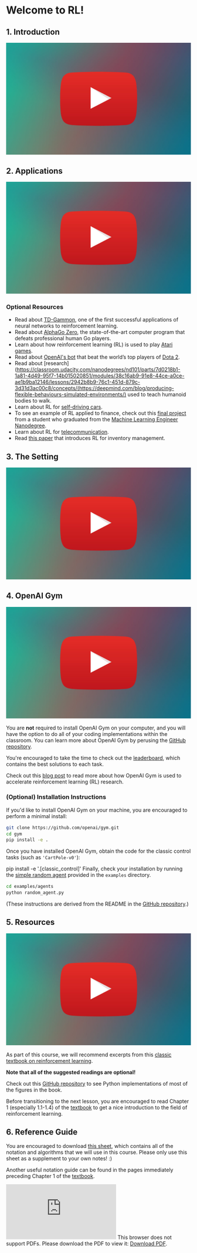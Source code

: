 # Welcome to RL!

## 1. Introduction

[![Video](../../../images/video.jpg)](http://scrier.myqnapcloud.com:8080/share.cgi?ssid=0MZqBkd&ep=&path=%2FDeep.Learning%2F6.Reinforcement-Learning%2F1.Welcome-to-RL%2Freadme&filename=1_-_Introduction.mp4&fid=0MZqBkd&open=normal)

## 2. Applications

[![Video](../../../images/video.jpg)](http://scrier.myqnapcloud.com:8080/share.cgi?ssid=0MZqBkd&ep=&path=%2FDeep.Learning%2F6.Reinforcement-Learning%2F1.Welcome-to-RL%2Freadme&filename=2_-_Applications.mp4&fid=0MZqBkd&open=normal)

### Optional Resources

 * Read about [TD-Gammon](https://courses.cs.washington.edu/courses/cse590hk/01sp/Readings/tesauro95cacm.pdf), one of the first successful applications of neural networks to reinforcement learning.
 * Read about [AlphaGo Zero](https://deepmind.com/blog/alphago-zero-learning-scratch/), the state-of-the-art computer program that defeats professional human Go players.
 * Learn about how reinforcement learning (RL) is used to play [Atari games](https://deepmind.com/research/dqn/).
 * Read about [OpenAI's bot](https://blog.openai.com/dota-2/) that beat the world’s top players of [Dota 2](http://www.dota2.com/play/).
 * Read about [research](https://classroom.udacity.com/nanodegrees/nd101/parts/7d0218b1-1a81-4d49-95f7-14b015020851/modules/38c16ab9-91e8-44ce-a0ce-ae1b9ba12146/lessons/2942b8b9-76c1-451d-879c-3d31d3ac00c8/concepts/(https://deepmind.com/blog/producing-flexible-behaviours-simulated-environments/) used to teach humanoid bodies to walk.
 * Learn about RL for [self-driving cars](http://selfdrivingcars.mit.edu/).
 * To see an example of RL applied to finance, check out this [final project](https://github.com/ucaiado/QLearning_Trading) 
 from a student who graduated from the [Machine Learning Engineer Nanodegree](https://www.udacity.com/course/machine-learning-engineer-nanodegree--nd009). 
 * Learn about RL for [telecommunication](https://papers.nips.cc/paper/1740-low-power-wireless-communication-via-reinforcement-learning.pdf).
 * Read [this paper](https://goo.gl/e3gaM2) that introduces RL for inventory management.

## 3. The Setting

[![Video](../../../images/video.jpg)](http://scrier.myqnapcloud.com:8080/share.cgi?ssid=0MZqBkd&ep=&path=%2FDeep.Learning%2F6.Reinforcement-Learning%2F1.Welcome-to-RL%2Freadme&filename=3_-_The_Setting.mp4&fid=0MZqBkd&open=normal)

## 4. OpenAI Gym

[![Video](../../../images/video.jpg)](http://scrier.myqnapcloud.com:8080/share.cgi?ssid=0MZqBkd&ep=&path=%2FDeep.Learning%2F6.Reinforcement-Learning%2F1.Welcome-to-RL%2Freadme&filename=4_-_OpenAI_Gym.mp4&fid=0MZqBkd&open=normal)

You are **not** required to install OpenAI Gym on your computer, and you will have the option to do all of your coding 
implementations within the classroom. You can learn more about OpenAI Gym by perusing the [GitHub repository](https://github.com/openai/gym.git).

You're encouraged to take the time to check out the [leaderboard](https://github.com/openai/gym/wiki/Leaderboard), which contains the best solutions to each task.

Check out this [blog post](https://blog.openai.com/openai-gym-beta/) to read more about how OpenAI Gym is used to accelerate reinforcement learning (RL) research.

### (Optional) Installation Instructions

If you'd like to install OpenAI Gym on your machine, you are encouraged to perform a minimal install:

```bash
git clone https://github.com/openai/gym.git
cd gym
pip install -e .
```

Once you have installed OpenAI Gym, obtain the code for the classic control tasks (such as `'CartPole-v0'`):

pip install -e '.[classic_control]'
Finally, check your installation by running the [simple random agent](https://github.com/openai/gym/blob/master/examples/agents/random_agent.py) provided in the `examples` directory.

```bash
cd examples/agents
python random_agent.py
```

(These instructions are derived from the README in the [GitHub repository](https://github.com/openai/gym).)

## 5. Resources

[![Video](../../../images/video.jpg)](http://scrier.myqnapcloud.com:8080/share.cgi?ssid=0MZqBkd&ep=&path=%2FDeep.Learning%2F6.Reinforcement-Learning%2F1.Welcome-to-RL%2Freadme&filename=5_-_Resources.mp4&fid=0MZqBkd&open=normal)

As part of this course, we will recommend excerpts from this [classic textbook on reinforcement learning](http://go.udacity.com/rl-textbook).

**Note that all of the suggested readings are optional!**

Check out this [GitHub repository](https://github.com/ShangtongZhang/reinforcement-learning-an-introduction) to see Python implementations of most of the figures in the book.

Before transitioning to the next lesson, you are encouraged to read Chapter 1 (especially 1.1-1.4) of the [textbook](http://go.udacity.com/rl-textbook) 
to get a nice introduction to the field of reinforcement learning.

## 6. Reference Guide

You are encouraged to download [this sheet](https://github.com/udacity/rl-cheatsheet/blob/master/cheatsheet.pdf), which contains all of the notation and algorithms that we will use in this 
course. Please only use this sheet as a supplement to your own notes! :)

Another useful notation guide can be found in the pages immediately preceding Chapter 1 of the [textbook](http://go.udacity.com/rl-textbook).

<object data="http://scrier.myqnapcloud.com:8080/share.cgi/cheatsheet.pdf?ssid=0MZqBkd&fid=0MZqBkd&path=%2FDeep.Learning%2F6.Reinforcement-Learning%2F1.Welcome-to-RL%2Freadme&filename=cheatsheet.pdf&openfolder=normal&ep=" type="application/pdf" width="700px" height="700px">
    <embed src="http://scrier.myqnapcloud.com:8080/share.cgi/cheatsheet.pdf?ssid=0MZqBkd&fid=0MZqBkd&path=%2FDeep.Learning%2F6.Reinforcement-Learning%2F1.Welcome-to-RL%2Freadme&filename=cheatsheet.pdf&openfolder=normal&ep=">
        This browser does not support PDFs. Please download the PDF to view it: <a href="http://scrier.myqnapcloud.com:8080/share.cgi/cheatsheet.pdf?ssid=0MZqBkd&fid=0MZqBkd&path=%2FDeep.Learning%2F6.Reinforcement-Learning%2F1.Welcome-to-RL%2Freadme&filename=cheatsheet.pdf&openfolder=normal&ep=">Download PDF</a>.</p>
    </embed>
</object>
